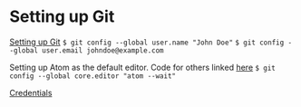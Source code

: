 # Setting up Git

[Setting up Git](https://git-scm.com/book/en/v2/Getting-Started-First-Time-Git-Setup)
`$ git config --global user.name "John Doe"`
`$ git config --global user.email johndoe@example.com`

Setting up Atom as the default editor. Code for others linked [here](https://help.github.com/en/github/using-git/associating-text-editors-with-git)
`$ git config --global core.editor "atom --wait"`

[Credentials](https://git-scm.com/book/en/v2/Git-Tools-Credential-Storage)
